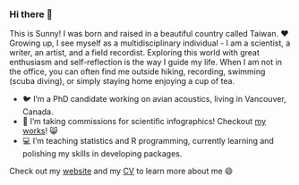 ### Hi there 👋

This is Sunny! I was born and raised in a beautiful country called Taiwan. ❤️ Growing up, I see myself as a multidisciplinary individual - I am a scientist, a writer, an artist, and a field recordist. Exploring this world with great enthusiasm and self-reflection is the way I guide my life. When I am not in the office, you can often find me outside hiking, recording, swimming (scuba diving), or simply staying home enjoying a cup of tea.

- 🐦 I’m a PhD candidate working on avian acoustics, living in Vancouver, Canada.
- 🎨 I’m taking commissions for scientific infographics! Checkout [my works](https://sunshineland.netlify.app/infographic/)! 😸
- 💻 I’m teaching statistics and R programming, currently learning and polishing my skills in developing packages. 

Check out my [website](https://sunshineland.netlify.app/) and my [CV](https://github.com/SunnyTseng/sunny_cv/blob/main/CV_Sunny_up_to_date.pdf) to learn more about me 😄

<!--
**SunnyTseng/SunnyTseng** is a ✨ _special_ ✨ repository because its `README.md` (this file) appears on your GitHub profile.

Here are some ideas to get you started:

- 🔭 I’m currently working on ...
- 🌱 I’m currently learning ...
- 👯 I’m looking to collaborate on ...
- 🤔 I’m looking for help with ...
- 💬 Ask me about ...
- 📫 How to reach me: ...
- 😄 Pronouns: ...
- ⚡ Fun fact: ...
-->
